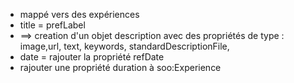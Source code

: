 
* mappé vers des expériences 
* title = prefLabel 
* ==> creation d'un objet description avec des propriétés de type : image,url, text, keywords, standardDescriptionFile, 
* date = rajouter la propriété refDate
* rajouter une propriété duration à soo:Experience

